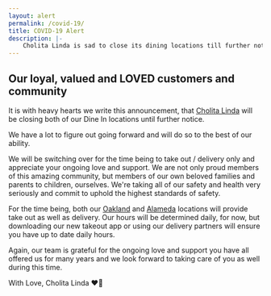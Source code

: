 ```yaml
---
layout: alert
permalink: /covid-19/
title: COVID-19 Alert
description: |-
    Cholita Linda is sad to close its dining locations till further notice and be switching to take-out and online ordering only as a way to contain the latest virus outbreak, the COVID-19.
---
```

## Our loyal, valued and LOVED customers and community

It is with heavy hearts we write this announcement, that [Cholita Linda](/) will be closing both of our Dine In locations until further notice.

We have a lot to figure out going forward and will do so to the best of our ability.

We will be switching over for the time being to take out / delivery only and appreciate your ongoing love and support. We are not only proud members of this amazing community, but members of our own beloved families and parents to children, ourselves. We're taking all of our safety and health very seriously and commit to uphold the highest standards of safety.

For the time being, both our [Oakland](https://www.toasttab.com/cholita-linda-temescal-4923-telegraph-ave/v3) and [Alameda](https://www.toasttab.com/cholita-linda-alameda-1337-park-st/v3) locations will provide take out as well as delivery. Our hours will be determined daily, for now, but downloading our new takeout app or using our delivery partners will ensure you have up to date daily hours.

Again, our team is grateful for the ongoing love and support you have all offered us for many years and we look forward to taking care of you as well during this time.

With Love,
Cholita Linda ❤️🌴